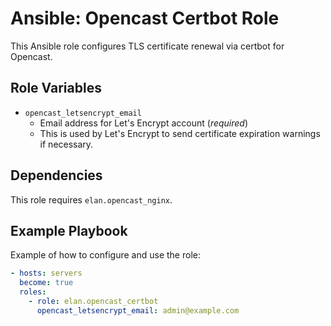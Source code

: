 Ansible: Opencast Certbot Role
==============================

This Ansible role configures TLS certificate renewal via certbot for Opencast.

Role Variables
--------------

- `opencast_letsencrypt_email`
    - Email address for Let's Encrypt account (_required_)
	 - This is used by Let's Encrypt to send certificate expiration warnings if necessary.

Dependencies
------------

This role requires `elan.opencast_nginx`.


Example Playbook
----------------

Example of how to configure and use the role:

```yaml
- hosts: servers
  become: true
  roles:
    - role: elan.opencast_certbot
      opencast_letsencrypt_email: admin@example.com
```

